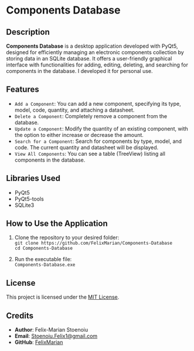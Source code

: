 # Components Database

## Description

**Components Database** is a desktop application developed with PyQt5, designed for efficiently managing an electronic components collection by storing data in an SQLite database. It offers a user-friendly graphical interface with functionalities for adding, editing, deleting, and searching for components in the database. I developed it for personal use.

## Features

- `Add a Component`: You can add a new component, specifying its type, model, code, quantity, and attaching a datasheet.
- `Delete a Component`: Completely remove a component from the database.
- `Update a Component`: Modify the quantity of an existing component, with the option to either increase or decrease the amount.
- `Search for a Component`: Search for components by type, model, and code. The current quantity and datasheet will be displayed.
- `View All Components`: You can see a table (TreeView) listing all components in the database.

## Libraries Used

- PyQt5
- PyQt5-tools
- SQLite3

## How to Use the Application

1. Clone the repository to your desired folder:  
   `git clone https://github.com/FelixMarian/Components-Database`  
   `cd Components-Database`

2. Run the executable file:  
   `Components-Database.exe`

## License

This project is licensed under the [MIT License](LICENSE).

## Credits

- **Author**: Felix-Marian Stoenoiu
- **Email**: Stoenoiu.Felix1@gmail.com
- **GitHub**: [FelixMarian](https://github.com/FelixMarian)
